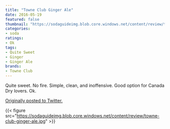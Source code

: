 ```yaml
---
title: "Towne Club Ginger Ale"
date: 2016-05-19
featured: false
thumbnail: "https://sodaguideimg.blob.core.windows.net/content/review/thumbs/towne-club-ginger-ale.jpg"
categories:
- soda
ratings:
- Ok
tags:
- Quite Sweet
- Ginger
- Ginger Ale
brands:
- Towne Club
---
```


Quite sweet. No fire. Simple, clean, and inoffensive. Good option for Canada Dry lovers. Ok.

[Originally posted to Twitter.](https://twitter.com/Cavorter/status/733340050830696448)

{{< figure src="https://sodaguideimg.blob.core.windows.net/content/review/towne-club-ginger-ale.jpg" >}}
